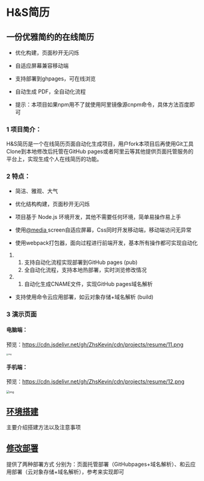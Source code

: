 # H&S简历


## 一份优雅简约的在线简历

- 优化构建，页面秒开无闪烁
- 自适应屏幕兼容移动端

- 支持部署到ghpages，可在线浏览
- 自动生成 PDF，全自动化流程

- 提示：本项目如果npm用不了就使用阿里镜像源cnpm命令，具体方法百度即可

### 1 项目简介：

​	H&S简历是一个在线简历页面自动化生成项目，用户fork本项目后再使用Git工具Clone到本地修改后托管在GitHub pages或者阿里云等其他提供页面托管服务的平台上，实现生成个人在线简历的功能。

### 2 特点：

- 简洁、雅观、大气
- 优化结构构建，页面秒开无闪烁

- 项目基于 Node.js 环境开发，其他不需要任何环境，简单易操作易上手
- 使用[@media ]() screen自适应屏幕，Css同时开发移动端，移动端访问无异常

- 使用webpack打包器，面向过程进行前端开发，基本所有操作都可实现自动化

1. 1. 支持自动化流程实现部署到GitHub pages (pub)
   2. 全自动化流程，支持本地热部署，实时浏览修改情况

1. 1. 自动化生成CNAME文件，实现GitHub pages域名解析

- 支持使用命令云应用部署，如云对象存储+域名解析 (build)



### 3 演示页面

#### 电脑端：

预览：https://cdn.jsdelivr.net/gh/ZhsKevin/cdn/projects/resume/11.png

<img src="https://cdn.nlark.com/yuque/0/2022/png/22559567/1647147981439-12e2ed9b-34a7-4f60-bda8-feba09b82cf5.png" alt="img" style="zoom: 33%;" />

#### 手机端：

预览：https://cdn.jsdelivr.net/gh/ZhsKevin/cdn/projects/resume/12.png

<img src="https://cdn.nlark.com/yuque/0/2022/png/22559567/1647148250975-f12578b7-44a3-4a28-a94c-ceb568435702.png" alt="img" style="zoom: 50%;" />



## [环境搭建](https://www.yuque.com/docs/share/aa48414e-1e2e-455a-a070-722d6b15473c?#)

主要介绍搭建方法以及注意事项

## [修改部署](https://www.yuque.com/docs/share/8ba5f1c4-bebe-4199-9307-8433644836d2?#)

提供了两种部署方式 分别为：页面托管部署（GitHubpages+域名解析）、和云应用部署（云对象存储+域名解析），参考来实现即可
